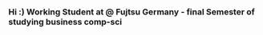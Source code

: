 ### Hi :) Working Student at @ Fujtsu Germany - final Semester of studying business comp-sci 

<!--
**PoorDuck123/PoorDuck123** is a ✨ _special_ ✨ repository because its `README.md` (this file) appears on your GitHub profile.

Here are some ideas to get you started:

- 🔭 I’m currently working on fine-tuning Whisper for a specific context
- 👯 I’m looking to collaborate on sharing Hyperparamater results for fine-tuning whisper
-->
